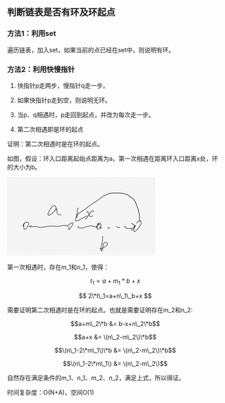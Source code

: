 ## 判断链表是否有环及环起点

### 方法1：利用set

遍历链表，加入set，如果当前的点已经在set中，则说明有环。

### 方法2：利用快慢指针

1. 快指针p走两步，慢指针q走一步。

2. 如果快指针p走到空，则说明无环。

3. 当p、q相遇时，p走回到起点，并改为每次走一步。

4. 第二次相遇即是环的起点

证明：第二次相遇时是在环的起点。

如图，假设：环入口距离起始点距离为a，第一次相遇在距离环入口距离x处，环的大小为b。

![](/assets/import.png)

第一次相遇时，存在$m\_1$和$n\_1$，使得：

$$t_1=a+m_1*b+x $$

$$ 2\*t\_1=a+n\_1\_b+x $$

需要证明第二次相遇时是在环的起点。也就是需要证明存在m\_2和n\_2:

$$a+m\_2\*b &= b-x+n\_2\*b$$

$$a+x &= \(n\_2-m\_2\)\*b$$

$$\(n\_1-2\*m\_1\)\*b &= \(n\_2-m\_2\)\*b$$

$$\(n\_1-2\*m\_1\) &= \(n\_2-m\_2\)$$



自然存在满足条件的$m\_1$、$n\_1$、$m\_2$、$n\_2$，满足上式，所以得证。

时间复杂度：O\(N+A\)，空间O\(1\)

